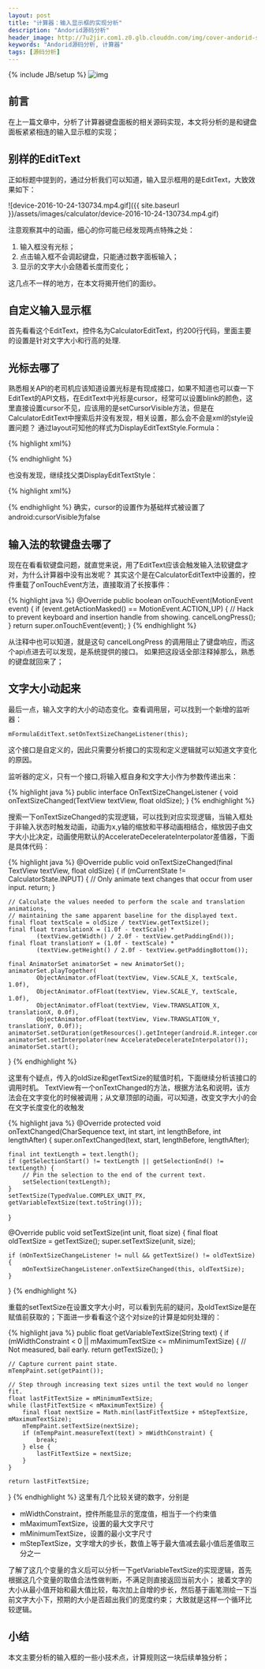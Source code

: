 ```yaml
---
layout: post
title: "计算器：输入显示框的实现分析"
description: "Andorid源码分析"
header_image: http://7u2jir.com1.z0.glb.clouddn.com/img/cover-andorid-source-calculator.png
keywords: "Andorid源码分析, 计算器"
tags: [源码分析]
---
```

{% include JB/setup %}
![img](http://7u2jir.com1.z0.glb.clouddn.com/img/cover-andorid-source-calculator.png)

## 前言
在上一篇文章中，分析了计算器键盘面板的相关源码实现，本文将分析的是和键盘面板紧紧相连的输入显示框的实现；

## 别样的EditText
正如标题中提到的，通过分析我们可以知道，输入显示框用的是EditText，大致效果如下：

![device-2016-10-24-130734.mp4.gif]({{ site.baseurl }}/assets/images/calculator/device-2016-10-24-130734.mp4.gif)

注意观察其中的动画，细心的你可能已经发现两点特殊之处：

1. 输入框没有光标；
2. 点击输入框不会调起键盘，只能通过数字面板输入；
3. 显示的文字大小会随着长度而变化；

这几点不一样的地方，在本文将揭开他们的面纱。

## 自定义输入显示框
首先看看这个EditText，控件名为CalculatorEditText，约200行代码，里面主要的设置是针对文字大小和行高的处理.

## 光标去哪了
熟悉相关API的老司机应该知道设置光标是有现成接口，如果不知道也可以查一下EditText的API文档，在EditText中光标是cursor，经常可以设置blink的颜色，这里直接设置cursor不见，应该用的是setCursorVisible方法，但是在CalculatorEditText中搜索后并没有发现，相关设置，那么会不会是xml的style设置问题？
通过layout可知他的样式为DisplayEditTextStyle.Formula：

{% highlight xml%}
<style name="DisplayEditTextStyle.Formula">
    <item name="android:paddingTop">24dip</item>
    <item name="android:paddingBottom">8dip</item>
    <item name="android:paddingStart">16dip</item>
    <item name="android:paddingEnd">16dip</item>
    <item name="android:textSize">30sp</item>
</style>
{% endhighlight %}

也没有发现，继续找父类DisplayEditTextStyle：

{% highlight xml%}
<style name="DisplayEditTextStyle" parent="@android:style/Widget.Material.Light.EditText">
    <item name="android:background">@android:color/transparent</item>
    <item name="android:cursorVisible">false</item>
    <item name="android:fontFamily">sans-serif-light</item>
    <item name="android:includeFontPadding">false</item>
    <item name="android:gravity">bottom|end</item>
</style>
{% endhighlight %}
确实，cursor的设置作为基础样式被设置了android:cursorVisible为false

## 输入法的软键盘去哪了
现在在看看软键盘问题，就直觉来说，用了EditText应该会触发输入法软键盘才对，为什么计算器中没有出发呢？
其实这个是在CalculatorEditText中设置的，控件重载了onTouchEvent方法，直接取消了长按事件：

{% highlight java %}
@Override
public boolean onTouchEvent(MotionEvent event) {
    if (event.getActionMasked() == MotionEvent.ACTION_UP) {
        // Hack to prevent keyboard and insertion handle from showing.
        cancelLongPress();
    }
    return super.onTouchEvent(event);
}
{% endhighlight %}

从注释中也可以知道，就是这句 cancelLongPress 的调用阻止了键盘响应，而这个api点进去可以发现，是系统提供的接口。
如果把这段话全部注释掉那么，熟悉的键盘就回来了；

## 文字大小动起来
最后一点，输入文字的大小的动态变化。查看调用层，可以找到一个新增的监听器：

```
mFormulaEditText.setOnTextSizeChangeListener(this);
```
这个接口是自定义的，因此只需要分析接口的实现和定义逻辑就可以知道文字变化的原因。

监听器的定义，只有一个接口,将输入框自身和文字大小作为参数传递出来：

{% highlight java %}
public interface OnTextSizeChangeListener {
    void onTextSizeChanged(TextView textView, float oldSize);
}
{% endhighlight %}

搜索一下onTextSizeChanged的实现逻辑，可以找到对应实现逻辑，当输入框处于非输入状态时触发动画，动画为x,y轴的缩放和平移动画相结合，缩放因子由文字大小比决定，动画使用默认的AccelerateDecelerateInterpolator差值器，下面是具体代码：

{% highlight java %}
@Override
public void onTextSizeChanged(final TextView textView, float oldSize) {
    if (mCurrentState != CalculatorState.INPUT) {
        // Only animate text changes that occur from user input.
        return;
    }

    // Calculate the values needed to perform the scale and translation animations,
    // maintaining the same apparent baseline for the displayed text.
    final float textScale = oldSize / textView.getTextSize();
    final float translationX = (1.0f - textScale) *
            (textView.getWidth() / 2.0f - textView.getPaddingEnd());
    final float translationY = (1.0f - textScale) *
            (textView.getHeight() / 2.0f - textView.getPaddingBottom());

    final AnimatorSet animatorSet = new AnimatorSet();
    animatorSet.playTogether(
            ObjectAnimator.ofFloat(textView, View.SCALE_X, textScale, 1.0f),
            ObjectAnimator.ofFloat(textView, View.SCALE_Y, textScale, 1.0f),
            ObjectAnimator.ofFloat(textView, View.TRANSLATION_X, translationX, 0.0f),
            ObjectAnimator.ofFloat(textView, View.TRANSLATION_Y, translationY, 0.0f));
    animatorSet.setDuration(getResources().getInteger(android.R.integer.config_mediumAnimTime));
    animatorSet.setInterpolator(new AccelerateDecelerateInterpolator());
    animatorSet.start();
}
{% endhighlight %}

这里有个疑点，传入的oldSize和getTextSize的赋值时机，下面继续分析该接口的调用时机。
TextView有一个onTextChanged的方法，根据方法名和说明，该方法会在文字变化的时候被调用；从文章顶部的动画，可以知道，改变文字大小的会在文字长度变化的收触发

{% highlight java %}
@Override
protected void onTextChanged(CharSequence text, int start, int lengthBefore, int lengthAfter) {
    super.onTextChanged(text, start, lengthBefore, lengthAfter);

    final int textLength = text.length();
    if (getSelectionStart() != textLength || getSelectionEnd() != textLength) {
        // Pin the selection to the end of the current text.
        setSelection(textLength);
    }
    setTextSize(TypedValue.COMPLEX_UNIT_PX, getVariableTextSize(text.toString()));
}

@Override
public void setTextSize(int unit, float size) {
    final float oldTextSize = getTextSize();
    super.setTextSize(unit, size);

    if (mOnTextSizeChangeListener != null && getTextSize() != oldTextSize) {
        mOnTextSizeChangeListener.onTextSizeChanged(this, oldTextSize);
    }
}
{% endhighlight %}

重载的setTextSize在设置文字大小时，可以看到先前的疑问，及oldTextSize是在赋值前获取的；下面进一步看看这个这个对size的计算是如何处理的：

{% highlight java %}
public float getVariableTextSize(String text) {
    if (mWidthConstraint < 0 || mMaximumTextSize <= mMinimumTextSize) {
        // Not measured, bail early.
        return getTextSize();
    }

    // Capture current paint state.
    mTempPaint.set(getPaint());

    // Step through increasing text sizes until the text would no longer fit.
    float lastFitTextSize = mMinimumTextSize;
    while (lastFitTextSize < mMaximumTextSize) {
        final float nextSize = Math.min(lastFitTextSize + mStepTextSize, mMaximumTextSize);
        mTempPaint.setTextSize(nextSize);
        if (mTempPaint.measureText(text) > mWidthConstraint) {
            break;
        } else {
            lastFitTextSize = nextSize;
        }
    }

    return lastFitTextSize;
}
{% endhighlight %}
这里有几个比较关键的数字，分别是

* mWidthConstraint，控件所能显示的宽度值，相当于一个约束值
* mMaximumTextSize，设置的最大文字尺寸
* mMinimumTextSize，设置的最小文字尺寸
* mStepTextSize，文字增大的步长，数值上等于最大值减去最小值后差值取三分之一

了解了这几个变量的含义后可以分析一下getVariableTextSize的实现逻辑，首先根据这几个变量的取值合法性做判断，不满足则直接返回当前大小；
接着文字的大小从最小值开始和最大值比较，每次加上自增的步长，然后基于画笔测绘一下当前文字大小下，预期的大小是否超出我们的宽度约束；
大致就是这样一个循环比较逻辑。

## 小结
本文主要分析的输入框的一些小技术点，计算规则这一块后续单独分析；